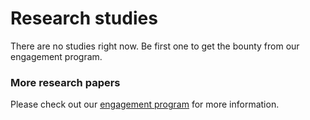# Research studies

There are no studies right now. Be first one to get the bounty from our engagement program.

### More research papers

Please check out our [engagement program](../vote-coin-tokenomics/engagement-programs.md#academic-paper) for more information.
